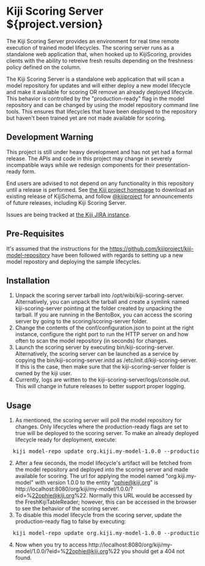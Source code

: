 Kiji Scoring Server ${project.version}
===========================
The Kiji Scoring Server provides an environment for real time remote execution of trained model
lifecycles. The scoring server runs as a standalone web application that, when hooked up to
KijiScoring, provides clients with the ability to retreive fresh results depending on the
freshness policy defined on the column.

The Kiji Scoring Server is a standalone web application that will scan a model repository for
updates and will either deploy a new model lifecycle and make it available for scoring OR
remove an already deployed lifecycle. This behavior is controlled by the "production-ready"
flag in the model repository and can be changed by using the model repository command line tools.
This ensures that lifecycles that have been deployed to the repository but haven't been trained
yet are not made available for scoring.

Development Warning
-------------------

This project is still under heavy development and has not yet had a formal release.
The APIs and code in this project may change in severely incompatible ways while we
redesign components for their presentation-ready form.

End users are advised to not depend on any functionality in this repository until a
release is performed. See [the Kiji project homepage](http://www.kiji.org) to download
an existing release of KijiSchema, and follow [@kijiproject](http://twitter.com/kijiproject)
for announcements of future releases, including Kiji Scoring Server.

Issues are being tracked at [the Kiji JIRA instance](https://jira.kiji.org/).

Pre-Requisites
--
It's assumed that the instructions for the https://github.com/kijiproject/kiji-model-repository
have been followed with regards to setting up a new model repostory and deploying the sample
lifecycles.

Installation
--
1. Unpack the scoring server tarball into /opt/wibi/kiji-scoring-server. Alternatively, you can
unpack the tarball and create a symlink named kiji-scoring-server pointing at the folder created by
unpacking the tarball. If you are running in the BentoBox, you can access the scoring server by
going to the scoring/scoring-server folder.
2. Change the contents of the conf/configuration.json to point at the right instance,
configure the right port to run the HTTP server on and how often to scan the model
repository (in seconds) for changes.
3. Launch the scoring server by executing bin/kiji-scoring-server. Alternatively, the scoring server
can be launched as a service by copying the bin/kiji-scoring-server.initd as
/etc/init.d/kiji-scoring-server. If this is the case, then make sure that the kiji-scoring-server
folder is owned by the kiji user.
4. Currently, logs are written to the kiji-scoring-server/logs/console.out. This will change in
future releases to better support proper logging.

Usage
--
1. As mentioned, the scoring server will poll the model repository for changes. Only lifecycles
where the production-ready flags are set to true will be deployed to the scoring server. To make
an already deployed lifecycle ready for deployment, execute:
<pre>
  kiji model-repo update org.kiji.my-model-1.0.0 --production-ready=true --message="Making this lifecycle available for scoring".
</pre>
2. After a few seconds, the model lifecycle's artifact will be fetched from the model repository
and deployed into the scoring server and made available for scoring. The url for applying the model
named "org.kiji.my-model" with version 1.0.0 to the entity "ophie@kiji.org"
is http://localhost:8080/org/kiji/my-model/1.0.0/?eid=%22ophie@kiji.org%22. Normally this
URL would be accessed by the FreshKijiTableReader; however, this can be accessed in the browser
to see the behavior of the scoring server.
3. To disable this model lifecycle from the scoring server, update the production-ready flag
to false by executing:
<pre>
  kiji model-repo update org.kiji.my-model-1.0.0 --production-ready=false --message="Disabling this lifecycle from the scoring server."
</pre>
4. Now when you try to access http://localhost:8080/org/kiji/my-model/1.0.0/?eid=%22ophie@kiji.org%22 you should
get a 404 not found.